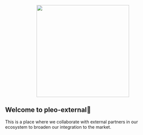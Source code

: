 <div align="center">
<img src="https://github.com/pleo-external/.github/blob/fbd5c4e0dbc762ea30f95f37da26ae79e365913b/Github_integrations_Banner.png" width="300" />
</div>

## Welcome to pleo-external👋

This is a place where we collaborate with external partners in our ecosystem to broaden our integration to the market.

